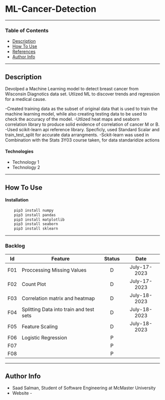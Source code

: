 # ML-Cancer-Detection

---

### Table of Contents


- [Description](#description)
- [How To Use](#how-to-use)
- [References](#references)
- [Author Info](#author-info)

---
## Description

Devolped a Machine Learning model to detect breast cancer from Wisconsin Diagnotics data set. 
Utlized ML to discover trends and regression for a medical cause.

-Created training data as the subset of original data that is used to train the machine learning model, while also creating testing data to be used to check the accuracy of the model.
-Utlized heat maps and seaborn correlation library to produce solid evidence of correlation of cancer M or B.
-Used scikit-learn api reference library. Specficly, used Standard Scalar and train_test_split for accurate data arrangments.
    -Sckit-learn was used in Combination with the Stats 3Y03 course taken, for data standaridize actions

#### Technologies

- Technology 1
- Technology 2

---

## How To Use

#### Installation
```html
    pip3 install numpy
    pip3 install pandas
    pip3 install matplotlib
    pip3 install seaborn
    pip3 install sklearn
```

---

### Backlog 
| Id  | Feature  | Status  |  Date  |
|:-:  |---       | :-:     | :-:     |
| F01 | Proccessing Missing Values |  D | July-17-2023  |
| F02 | Count Plot |  D |  July-17-2023  |
| F03 | Correlation matrix and heatmap |  D | July-18-2023   |
| F04 | Splitting Data into train and test sets |  D | July-18-2023  |
| F05 | Feature Scaling |  D | July-18-2023 |
| F06 | Logistic Regression |  P |   |
| F07 |  |  P |   |
| F08 |  |  P |   |


---

## Author Info

- Saad Salman, Student of Software Engineering at McMaster University
- Website - []()
